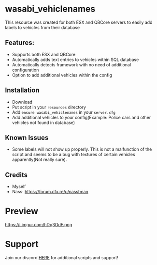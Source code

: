 # wasabi_vehiclenames
This resource was created for both ESX and QBCore servers to easily add labels to vehicles from their database

## Features:
- Supports both ESX and QBCore
- Automatically adds text entries to vehicles within SQL database
- Automatically detects framework with no need of additional configuration
- Option to add additional vehicles within the config


## Installation

- Download 
- Put script in your `resources` directory
- Add `ensure wasabi_vehiclenames` in your `server.cfg`
- Add additional vehicles to your config(Example: Police cars and other vehicles not found in database)

## Known Issues

- Some labels will not show up properly. This is not a malfunction of the script and seems to be a bug with textures of certain vehicles apparently(Not really sure).

## Credits
- Myself
- Nass: https://forum.cfx.re/u/nasstman

# Preview
https://i.imgur.com/hDq3OdF.png

# Support
Join our discord <a href='https://discord.gg/XJFNyMy3Bv'>HERE</a> for additional scripts and support!
